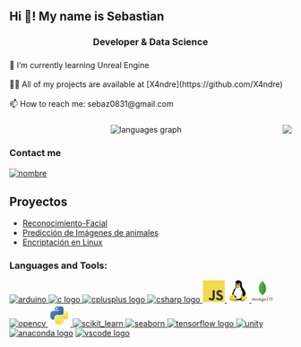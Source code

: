 <h2 align="left">Hi 👋! My name is Sebastian</h2>

###

<h3 align="center">Developer & Data Science</h3>


###

<p align="left">🌱 I’m currently learning Unreal Engine<br><br>👨‍💻 All of my projects are available at [X4ndre](https://github.com/X4ndre) <br><br>📫 How to reach me: sebaz0831@gmail.com</p>

###

<img align="right" height="270" src="https://i.pinimg.com/originals/60/df/77/60df77c5e60f20045cedef89c57010c5.gif"  />

###

<div align="center">
  <img src="https://github-readme-stats.vercel.app/api/top-langs?username=X4ndre&locale=en&hide_title=false&layout=compact&card_width=320&langs_count=5&theme=dracula&hide_border=false" height="150" alt="languages graph"  />
</div>

###

<h3 align="left">Contact me</h3>
<p align="left">
<a href="https://www.linkedin.com/in/sebasti%C3%A1n-azamar-avil%C3%A9s-aa3018260/" target="blank"><img align="center" src="https://raw.githubusercontent.com/rahuldkjain/github-profile-readme-generator/master/src/images/icons/Social/linked-in-alt.svg" alt="nombre" height="30" width="40" /></a>
</p>

###


[//]: <img aling="right" alt="PACMAN" width="500px" src="https://user-images.githubusercontent.com/93948426/189583870-8e82722c-c663-4b59-a6d6-fa6922ff9d0d.gif" style="padding-right:10px;" />

## Proyectos
- [Reconocimiento-Facial](https://github.com/X4ndre/Reconocimiento-Facial)
- [Predicción de Imágenes de animales](https://github.com/X4ndre/Prediccion_Imagenes/tree/main)
- [Encriptación en Linux](https://github.com/X4ndre/Encriptacion-Linux)



### Languages and Tools:

<p align="left"> 
  <a href="https://www.arduino.cc/" target="_blank" rel="noreferrer"> <img src="https://cdn.worldvectorlogo.com/logos/arduino-1.svg" alt="arduino" width="40" height="40"/> </a> 
  <a href="https://www.cprogramming.com/" target="_blank" rel="noreferrer"> <img src="https://cdn.jsdelivr.net/gh/devicons/devicon/icons/c/c-line.svg" height="40" alt="c logo"  /> </a> 
  <a href="https://www.w3schools.com/cpp/" target="_blank" rel="noreferrer"> <img src="https://cdn.jsdelivr.net/gh/devicons/devicon/icons/cplusplus/cplusplus-line.svg" height="40" alt="cplusplus logo"  /> </a> 
  <a href="https://www.w3schools.com/cs/" target="_blank" rel="noreferrer"> <img src="https://cdn.jsdelivr.net/gh/devicons/devicon/icons/csharp/csharp-line.svg" height="40" alt="csharp logo"  /> </a> 
  <a href="https://developer.mozilla.org/en-US/docs/Web/JavaScript" target="_blank" rel="noreferrer"> <img src="https://raw.githubusercontent.com/devicons/devicon/master/icons/javascript/javascript-original.svg" alt="javascript" width="40" height="40"/> </a> 
  <a href="https://www.linux.org/" target="_blank" rel="noreferrer"> <img src="https://raw.githubusercontent.com/devicons/devicon/master/icons/linux/linux-original.svg" alt="linux" width="40" height="40"/> </a> 
  <a href="https://www.mongodb.com/" target="_blank" rel="noreferrer"> <img src="https://raw.githubusercontent.com/devicons/devicon/master/icons/mongodb/mongodb-original-wordmark.svg" alt="mongodb" width="40" height="40"/> </a> 
  <a href="https://opencv.org/" target="_blank" rel="noreferrer"> <img src="https://www.vectorlogo.zone/logos/opencv/opencv-icon.svg" alt="opencv" width="40" height="40"/> </a> 
  <a href="https://www.python.org" target="_blank" rel="noreferrer"> <img src="https://raw.githubusercontent.com/devicons/devicon/master/icons/python/python-original.svg" alt="python" width="40" height="40"/> </a> 
  <a href="https://scikit-learn.org/" target="_blank" rel="noreferrer"> <img src="https://upload.wikimedia.org/wikipedia/commons/0/05/Scikit_learn_logo_small.svg" alt="scikit_learn" width="40" height="40"/> </a> 
  <a href="https://seaborn.pydata.org/" target="_blank" rel="noreferrer"> <img src="https://seaborn.pydata.org/_images/logo-mark-lightbg.svg" alt="seaborn" width="40" height="40"/> </a> <a href="https://www.tensorflow.org" target="_blank" rel="noreferrer"> <img src="https://cdn.jsdelivr.net/gh/devicons/devicon/icons/tensorflow/tensorflow-original.svg" height="40" alt="tensorflow logo"  /> </a> 
  <a href="https://unity.com/" target="_blank" rel="noreferrer"> <img src="https://www.vectorlogo.zone/logos/unity3d/unity3d-icon.svg" alt="unity" width="40" height="40"/> </a> 
  <a href="https://anaconda.org/" target="_blank" rel="noreferrer"><img src="https://cdn.jsdelivr.net/gh/devicons/devicon/icons/anaconda/anaconda-original.svg" height="40" alt="anaconda logo"  /></a>
<a href="https://code.visualstudio.com/" target="_blank" rel="noreferrer"><img src="https://cdn.jsdelivr.net/gh/devicons/devicon/icons/vscode/vscode-original.svg" height="40" alt="vscode logo"  /></a></p>


<br />
<br />

